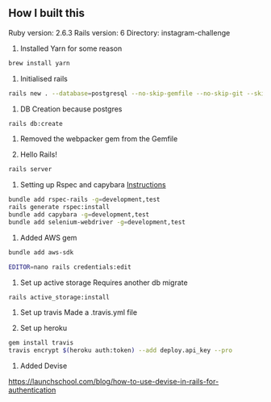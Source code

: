 
## How I built this

Ruby version: 2.6.3
Rails version: 6
Directory: instagram-challenge


1. Installed Yarn for some reason
```bash
brew install yarn
```

1. Initialised rails
```bash
rails new . --database=postgresql --no-skip-gemfile --no-skip-git --skip-keeps --skip-action-mailer --skip-action-mailbox --skip-action-text --no-skip-active-record --no-skip-active-storage --no-skip-puma --skip-action-cable --skip-sprockets --skip-spring --skip-turbolinks --skip-test --skip-systemtest --skip-bootsnap --skip-webpack-install
```

1. DB Creation because postgres
```bash
rails db:create
```

1. Removed the webpacker gem from the Gemfile


1. Hello Rails!
```bash
rails server
```

1. Setting up Rspec and capybara
[Instructions](https://relishapp.com/rspec/rspec-rails/docs/gettingstarted)
```bash
bundle add rspec-rails -g=development,test
rails generate rspec:install
bundle add capybara -g=development,test
bundle add selenium-webdriver -g=development,test
```

1. Added AWS gem

```bash
bundle add aws-sdk
```
```bash
EDITOR=nano rails credentials:edit
```

1. Set up active storage
Requires another db migrate
```bash
rails active_storage:install
```

1. Set up travis
Made a .travis.yml file

1. Set up heroku
```bash
gem install travis
travis encrypt $(heroku auth:token) --add deploy.api_key --pro
```



1. Added Devise

https://launchschool.com/blog/how-to-use-devise-in-rails-for-authentication